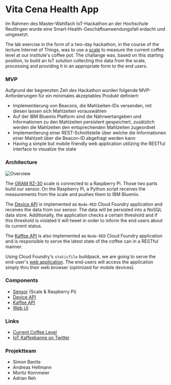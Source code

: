# Vita Cena Health App

Im Rahmen des Master-Wahlfach IoT-Hackathon an der Hochschule Reutlingen wurde eine Smart-Health-Geschäftsanwendungsfall erdacht und umgesetzt.

The lab exercise in the form of a two-day hackathon, in the course of the lecture Internet of Things, was to use a [scale](http://gram.es/eng/productos012.php?idc=46&idp=217) to measure the current coffee level at our institute's coffee pot.
The challange was, based on this starting position, to build an IoT solution collecting this data from the scale, processing and providing it in an appropriate form to the end users.

### MVP

Aufgrund der begrenzten Zeit des Hackathon wurden folgende MVP-Anforderungen für ein minimales akzeptables Produkt definiert:

* Implementierung von Beacons, die Mahlzeiten-IDs versenden, mit diesen lassen sich Mahlzeiten vorauswählen
* Auf der IBM Bluemix Platform sind die Nährwertangeben und Informationen zu den Mahlzeiten persistent gespeichert, zusätzlich werden die Mahlzeiten den entsprechenden Mahlzeiten zugeordnet
* Implementierung einer REST-Schnittstelle über welche die Informationen einer Mahlzeit über die Beacon-ID abgefragt werden kann
* Having a simple but mobile friendly web application utilizing the RESTful interface to visualize the state

### Architecture

![Overview](https://github.com/VitaCena/HealthApp/blob/master/Architektur.PNG)

The [GRAM RZ-30](sensor) scale is connected to a Raspberry Pi. Those two parts build our sensor. On the Raspberry Pi, a Python script receives the measurements from the scale and pushes them to IBM Bluemix.

The [Device API](device-api) is implemented as `Node-RED` Cloud Foundry application and receives the data from our sensor. The data will be persisted into a NoSQL data store. Additionally, the application checks a certain threshold and if this threshold is violated it will tweet in order to inform the end users about its current status.

The [Kaffee API](kaffee-api) is also implemented as `Node-RED` Cloud Foundry application and is responsible to serve the latest state of the coffee can in a RESTful manner.

Using Cloud Foundry's `staticfile` buildpack, we are going to serve the end-user's [web application](kaffeekanne). The end-users will access the application simply thru their web browser (optimized for mobile devices).

### Components

* [Sensor](sensor) (Scale & Raspberry Pi)
* [Device API](device-api)
* [Kaffee API](kaffee-api)
* [Web UI](kaffeekanne)

### Links

* [Current Coffee Level](https://kaffeekanne1.eu-gb.mybluemix.net)
* [IoT Kaffeekanne on Twitter](https://twitter.com/kaffeekanne1)

### Projektteam

* Simon Bantle
* Andreas Hellmann
* Moritz Kornmeier
* Adrian Reh
